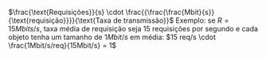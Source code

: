 $\frac{\text{Requisições}}{s} \cdot \frac{{\frac{\frac{Mbit}{s}}{\text{requisição}}}}{\text{Taxa de transmissão}}$
Exemplo: se $R = 15Mbits/s$, taxa média de requisição seja 15 requisições por segundo e cada objeto tenha um tamanho de $1Mbit/s$ em média:
$15 req/s \cdot \frac{1Mbit/s/req}{15Mbit/s} = 1$
